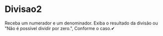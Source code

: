 # Divisao2
Receba um numerador e um denominador. Exiba o resultado da divisão ou "Não é possível dividir por zero.", Conforme o caso.✔
